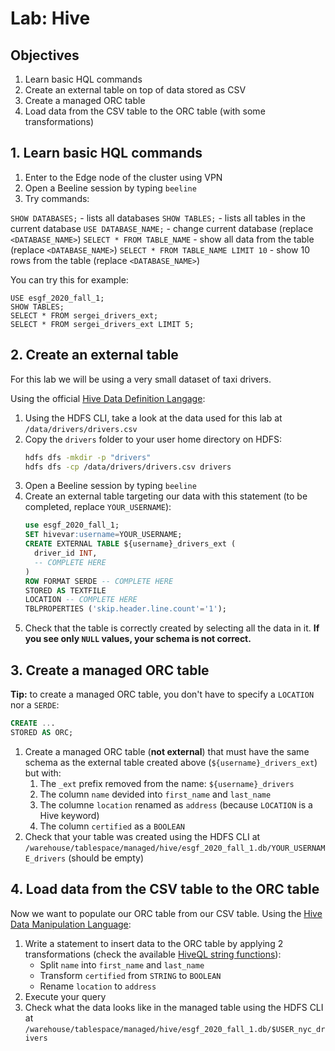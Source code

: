 # Lab: Hive

## Objectives

1. Learn basic HQL commands
2. Create an external table on top of data stored as CSV
3. Create a managed ORC table
4. Load data from the CSV table to the ORC table (with some transformations)

## 1. Learn basic HQL commands

1. Enter to the Edge node of the cluster using VPN
2. Open a Beeline session by typing `beeline`
3. Try commands:

`SHOW DATABASES;` - lists all databases
`SHOW TABLES;` - lists all tables in the current database
`USE DATABASE_NAME;` - change current database (replace `<DATABASE_NAME>`)
`SELECT * FROM TABLE_NAME` - show all data from the table (replace `<DATABASE_NAME>`)
`SELECT * FROM TABLE_NAME LIMIT 10` - show 10 rows from the table (replace `<DATABASE_NAME>`)

You can try this for example:

```
USE esgf_2020_fall_1;
SHOW TABLES;
SELECT * FROM sergei_drivers_ext;
SELECT * FROM sergei_drivers_ext LIMIT 5;
```

## 2. Create an external table

For this lab we will be using a very small dataset of taxi drivers.

Using the official [Hive Data Definition Langage](https://cwiki.apache.org/confluence/display/Hive/LanguageManual+DDL):

1. Using the HDFS CLI, take a look at the data used for this lab at `/data/drivers/drivers.csv`
2. Copy the `drivers` folder to your user home directory on HDFS:
   ```sh
   hdfs dfs -mkdir -p "drivers"
   hdfs dfs -cp /data/drivers/drivers.csv drivers
   ```
3. Open a Beeline session by typing `beeline`
4. Create an external table targeting our data with this statement (to be completed, replace `YOUR_USERNAME`):
   ```sql
   use esgf_2020_fall_1;
   SET hivevar:username=YOUR_USERNAME;
   CREATE EXTERNAL TABLE ${username}_drivers_ext (
     driver_id INT,
     -- COMPLETE HERE
   )
   ROW FORMAT SERDE -- COMPLETE HERE
   STORED AS TEXTFILE
   LOCATION -- COMPLETE HERE
   TBLPROPERTIES ('skip.header.line.count'='1');
   ```
5. Check that the table is correctly created by selecting all the data in it. **If you see only `NULL` values, your schema is not correct.**

## 3. Create a managed ORC table

**Tip:** to create a managed ORC table, you don't have to specify a `LOCATION` nor a `SERDE`:

```sql
CREATE ...
STORED AS ORC;
```

1. Create a managed ORC table (**not external**) that must have the same schema as the external table created above (`${username}_drivers_ext`) but with:
   1. The `_ext` prefix removed from the name: `${username}_drivers`
   2. The column `name` devided into `first_name` and `last_name`
   3. The columne `location` renamed as `address` (because `LOCATION` is a Hive keyword)
   4. The column `certified` as a `BOOLEAN`
2. Check that your table was created using the HDFS CLI at `/warehouse/tablespace/managed/hive/esgf_2020_fall_1.db/YOUR_USERNAME_drivers` (should be empty)

## 4. Load data from the CSV table to the ORC table

Now we want to populate our ORC table from our CSV table. Using the [Hive Data Manipulation Language](https://cwiki.apache.org/confluence/display/Hive/LanguageManual+DML):

1. Write a statement to insert data to the ORC table by applying 2 transformations (check the available [HiveQL string functions](https://cwiki.apache.org/confluence/display/Hive/LanguageManual+UDF#LanguageManualUDF-StringFunctions)):
   - Split `name` into `first_name` and `last_name`
   - Transform `certified` from `STRING` to `BOOLEAN`
   - Rename `location` to `address`
2. Execute your query
3. Check what the data looks like in the managed table using the HDFS CLI at `/warehouse/tablespace/managed/hive/esgf_2020_fall_1.db/$USER_nyc_drivers`
